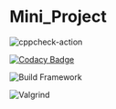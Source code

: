 # Mini_Project
![cppcheck-action](https://github.com/99002503/Mini_Project/workflows/cppcheck-action/badge.svg?branch=master)

[![Codacy Badge](https://app.codacy.com/project/badge/Grade/5d4b1c90e0da40ba88f27f018969fe2c)](https://www.codacy.com/gh/99002503/Mini_Project/dashboard?utm_source=github.com&amp;utm_medium=referral&amp;utm_content=99002503/Mini_Project&amp;utm_campaign=Badge_Grade)

![Build Framework](https://github.com/99002503/Mini_Project/workflows/Build%20Framework/badge.svg?branch=master)

![Valgrind](https://github.com/99002503/Mini_Project/workflows/Valgrind/badge.svg?branch=master)
